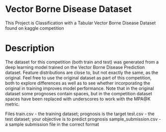 # Vector Borne Disease Dataset
 This Project is Classification with a Tabular Vector Borne Disease Dataset found on kaggle competition

# Description
The dataset for this competition (both train and test) was generated from a deep learning model trained on the Vector Borne Disease Prediction dataset. Feature distributions are close to, but not exactly the same, as the original. Feel free to use the original dataset as part of this competition, both to explore differences as well as to see whether incorporating the original in training improves model performance. Note that in the original dataset some prognoses contain spaces, but in the competition dataset spaces have been replaced with underscores to work with the MPA@K metric.

Files
train.csv - the training dataset; prognosis is the target
test.csv - the test dataset; your objective is to predict prognosis
sample_submission.csv - a sample submission file in the correct format
